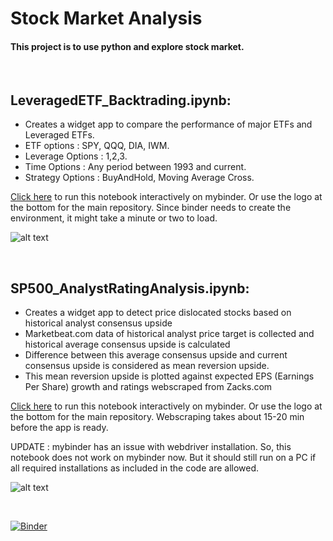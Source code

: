 # Stock Market Analysis

#### This project is to use python and explore stock market. 
<br>

## LeveragedETF_Backtrading.ipynb:
- Creates a widget app to compare the performance of major ETFs and Leveraged ETFs. 
- ETF options : SPY, QQQ, DIA, IWM.
- Leverage Options : 1,2,3.
- Time Options : Any period between 1993 and current.
- Strategy Options : BuyAndHold, Moving Average Cross.

[Click here](https://mybinder.org/v2/gh/RaghuvirJonnagiri/StockMarketAnalysis/HEAD?labpath=LeveragedETF_Backtrading.ipynb) to run this notebook interactively on mybinder. Or use the logo at the bottom for the main repository. Since binder needs to create the environment, it might take a minute or two to load. 

![alt text](https://github.com/RaghuvirJonnagiri/StockMarketAnalysis/blob/main/ReferenceImages/Layout_LeveragedETFbacktesting.png)

<br>

## SP500_AnalystRatingAnalysis.ipynb:
- Creates a widget app to detect price dislocated stocks based on historical analyst consensus upside
- Marketbeat.com data of historical analyst price target is collected and historical average consensus upside is calculated
- Difference between this average consensus upside and current consensus upside is considered as mean reversion upside.
- This mean reversion upside is plotted against expected EPS (Earnings Per Share) growth and ratings webscraped from Zacks.com

[Click here](https://mybinder.org/v2/gh/RaghuvirJonnagiri/StockMarketAnalysis/HEAD?labpath=SP500_AnalystRatingAnalysis.ipynb) to run this notebook interactively on mybinder. Or use the logo at the bottom for the main repository. Webscraping takes about 15-20 min before the app is ready.

UPDATE : mybinder has an issue with webdriver installation. So, this notebook does not work on mybinder now. But it should still run on a PC if all required installations as included in the code are allowed.

![alt text](https://github.com/RaghuvirJonnagiri/StockMarketAnalysis/blob/main/ReferenceImages/Layout_SP500AnalystTargetAnalysisUpside.png)


<br>

[![Binder](https://mybinder.org/badge_logo.svg)](https://mybinder.org/v2/gh/RaghuvirJonnagiri/StockMarketAnalysis/HEAD)
